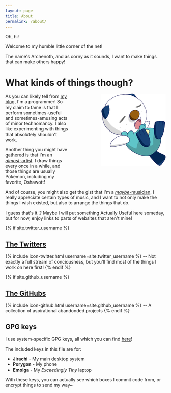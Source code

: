 ```yaml
---
layout: page
title: About
permalink: /about/
---
```


Oh, hi!

Welcome to my humble little corner of the net!

The name's Archenoth, and as corny as it sounds, I want to make things that can make others happy!

# What kinds of things though?
![Comfywott](/img/Comfywott.png "Oshawott!")
<style>
  img[alt=Comfywott]{
    float: right;
    margin-left: 100px;
    margin-bottom: 50px;
  }

  @media only screen and (max-width: 1400px) and (min-width: 600px) {
    img[alt=Comfywott]{
      max-width: 40%;
    }
  }
</style>

As you can likely tell from [my blog](/), I'm a programmer! So my claim to fame is that I perform sometimes-useful and sometimes-amusing acts of minor technomancy. I also like experimenting with things that absolutely shouldn't work.

Another thing you might have gathered is that I'm an [*almost*-artist](/drawstuffs). I draw things every once in a while, and those things are usually Pokemon, including my favorite, Oshawott!

And of course, you might also get the gist that I'm a [*maybe*-musician](/moosics). I really appreciate certain types of music, and I want to not only make the things I wish existed, but also to arrange the things that do.

I guess that's it..? Maybe I will put something Actually Useful here someday, but for now, enjoy links to parts of websites that aren't mine!

{% if site.twitter_username %}
## [The Twitters](https://twitter.com/{{site.twitter_username}})
  {% include icon-twitter.html username=site.twitter_username %} -- Not exactly a full stream of conciousness, but you'll find most of the things I work on here first!
{% endif %}

{% if site.github_username %}
## [The GitHubs](https://github.com/{{site.github_username}})
  {% include icon-github.html username=site.github_username %} -- A collection of aspirational abandonded projects
{% endif %}

## GPG keys
I use system-specific GPG keys, all which you can find [here](/assets/archenoth.gpg)!

The included keys in this file are for:
- **Jirachi** - My main desktop system
- **Porygon** - My phone
- **Emolga** - My *Exceedingly Tiny* laptop

With these keys, you can actually see which boxes I commit code from, or encrypt things to send my way~